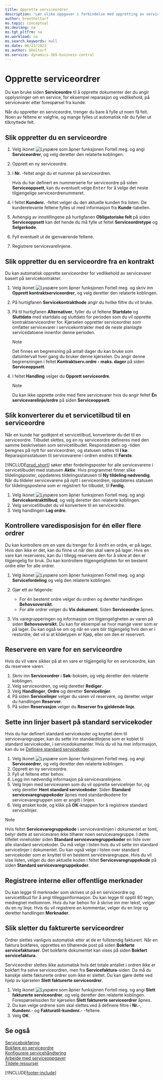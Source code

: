 ```yaml
---
title: Opprette serviceordrer
description: 'Lær ulike oppgaver i forbindelse med oppretting av serviceordrer i Business Central, for eksempel oppretting av en ny serviceordre eller ordre basert på en servicekontrakt.'
author: brentholtorf
ms.topic: conceptual
ms.devlang: na
ms.tgt_pltfrm: na
ms.workload: na
ms.search.keywords: null
ms.date: 06/23/2021
ms.author: bholtorf
ms.service: dynamics-365-business-central
---
```

# Opprette serviceordrer
Du kan bruke siden **Serviceordre** til å opprette dokumenter der du angir opplysninger om en service, for eksempel reparasjon og vedlikehold, på servicevarer etter forespørsel fra kunde.  

Når du oppretter en serviceordre, trenger du bare å fylle ut noen få felt. Noen av feltene er valgfrie, og mange fylles ut automatisk når du fyller ut tilknyttede felt.  

## Slik oppretter du en serviceordre    
1. Velg ikonet ![Lyspære som åpner funksjonen Fortell meg.](media/ui-search/search_small.png "Fortell hva du vil gjøre") og angi **Serviceordrer**, og velg deretter den relaterte koblingen.  
2. Opprett en ny serviceordre.  
3. I **Nr.** -feltet angir du et nummer på serviceordren.  

     Hvis du har definert en nummerserie for serviceordre på siden **Serviceoppsett**, kan du eventuelt velge <kbd>Enter</kbd> for å velge det neste tilgjengelige serviceordrenummeret.  

4. I feltet **Kundenr.** -feltet velger du den aktuelle kunden fra listen. De kunderelevante feltene fylles ut med informasjon fra **Kunde**-tabellen.  

5. Avhengig av innstillingene på hurtigfanen **Obligatoriske felt** på siden **Serviceoppsett** kan det hende du må fylle ut feltet **Serviceordretype** og **Selgerkode**.  
6. Fyll eventuelt ut de gjenværende feltene.  
7. Registrere servicevarelinjene.  

## Slik oppretter du en serviceordre fra en kontrakt  
Du kan automatisk opprette serviceordrer for vedlikehold av servicevarer basert på servicekontrakter.  

1. Velg ikonet ![Lyspære som åpner funksjonen Fortell meg.](media/ui-search/search_small.png "Fortell hva du vil gjøre") og skriv inn **Opprett kontraktserviceordrer**, og velg deretter den relaterte koblingen.  
2. På hurtigfanen **Servicekontrakthode** angir du hvilke filtre du vil bruke.  
3. På til hurtigfanen **Alternativer**, fyller du ut feltene **Startdato** og **Sluttdato** med startdato og sluttdato for perioden som du vil opprette kontraktserviceordrer for. Kjørselen oppretter serviceordrer som omfatter servicevarer i servicekontrakter med de neste planlagte servicedatoene innenfor denne perioden.  

    > [!NOTE]  
    >  Det finnes en begrensning på antall dager du kan bruke som datointervall hver gang du bruker denne kjørselen. Du angir denne begrensningen i feltet **Kontraktserv.ordre - maks. dager** på siden **Serviceoppsett**.  

4. I feltet **Handling** velger du **Opprett serviceordre**.  
    > [!NOTE]  
    >  Du kan ikke opprette ordre med flere servicevarer hvis du angir feltet **Én servicevarelinje/ordre** på siden **Serviceoppsett**. 

## Slik konverterer du et servicetilbud til en serviceordre
Når en kunde har godkjent et servicetilbud, konverterer du det til en serviceordre. Tilbudet slettes, og en ny serviceordre defineres med den samme beskrivelsen som servicetilbudet. Responsdatoen og -tiden beregnes på nytt for serviceordren, og statusen settes til **I kø**. Reparasjonsstatusen til servicevarene i ordren endres til **Første**.  

[!INCLUDE[prod_short](includes/prod_short.md)] søker etter fordelingsposter for alle servicevarene i servicetilbudet med statusen **Aktiv**. Hvis programmet finner slike tildelingsposter, oppdateres tildelingsstatusen til **Ny tildeling nødvendig**. Når du tildeler servicevarene på nytt i serviceordren, oppdateres statusen for tildelingspostene som er registrert for tilbudet, til **Ferdig.**   

1. Velg ikonet ![Lyspære som åpner funksjonen Fortell meg.](media/ui-search/search_small.png "Fortell hva du vil gjøre") og angi **Servicekontrakttilbud**, og velg deretter den relaterte koblingen.  
2. Velg servicetilbudet du vil konvertere til en serviceordre.  
3. Velg handlingen **Lag ordre**.  

## Kontrollere varedisposisjon for én eller flere ordrer  
Du kan kontrollere om en vare du trenger for å innfri en ordre, er på lager. Hvis den ikke er det, kan du finne ut når den skal være på lager. Hvis en vare kan reserveres, kan du i tillegg reservere den for å sikre at den er tilgjengelig for bruk. Du kan kontrollere tilgjengeligheten for en bestemt ordre eller for alle ordrer.  

1.  Velg ikonet ![Lyspære som åpner funksjonen Fortell meg.](media/ui-search/search_small.png "Fortell hva du vil gjøre") og angi **Servicefordeling** og velg den relaterte koblingen.  
2. Gjør ett av følgende:  

    * For én bestemt ordre velger du ordren og deretter handlingen **Behovsoversikt**.  
    * For alle ordrer velger du **Vis dokument**. Siden **Serviceordre** åpnes.  

3. Vis varegrupperingen og informasjon om tilgjengeligheten av varen på siden **Behovsoversikt**. Du kan for eksempel se hvor mange varer som er på lager. Du kan også se om og når en vare blir tilgjengelig hvis den er i restordre, det vil si at kildetypen er Kjøp, eller om den er reservert.

## Reservere en vare for en serviceordre
Hvis du vil være sikker på at en vare er tilgjengelig for en serviceordre, kan du reservere varen.

1. Skriv inn **Serviceordrer** i **Søk**-boksen, og velg deretter den relaterte koblingen.  
2. Velg serviceordren, og velg deretter **Rediger**.  
3. Velg **Handlinger**, **Ordre** og deretter **Servicelinjer**.  
4. På siden **Servicelinjer** velger du varen vil reservere, og deretter velger du handlingen **Reserver**.  
5. På siden **Reservasjon** velger du **Reserver fra gjeldende linje**.

## Sette inn linjer basert på standard servicekoder  
Hvis du har definert standard servicekoder og knyttet dem til servicevaregrupper, kan du sette inn standardlinjene som er koblet til standard servicekoder, i servicedokumenter. Hvis du vil ha mer informasjon, kan du se [Definere standard servicekoder](service-how-setup-service-coding.md).   

1. Velg ikonet ![Lyspære som åpner funksjonen Fortell meg.](media/ui-search/search_small.png "Fortell hva du vil gjøre") og angi **Serviceordrer**, og velg deretter den relaterte koblingen.  
2. Opprett en ny serviceordre.  
3. Fyll ut feltene etter behov.  
4. Legg inn nødvendig informasjon på servicevarelinjene.  
5. Velg linjen med servicevaren som du vil opprette servicelinjer for, og velg deretter **Hent standard servicekoder**. Siden **Standard servicevaregruppekoder** åpnes med standardkodene for servicevaregruppen som er angitt i linjen.  
6. Velg ønsket kode, og klikk på **OK**-knappen for å registrere standard servicelinjer.  

> [!NOTE]  
>  Hvis feltet **Servicevaregruppekode** i servicevarelinjen i dokumentet er tomt, betyr dette at servicevaren ikke tilhører noen servicevaregruppe. I dette tilfellet inneholder siden **Standard servicevaregruppekoder** en liste over alle standard servicekoder. Du må velge i listen hvis du vil sette inn standard servicelinjer i dokumentet. Du kan også velge i listen over standard servicekoder som er knyttet til en bestemt servicevaregruppe. Hvis du vil vise listen, velger du den aktuelle koden i feltet **Servicevaregruppekode** på siden **Standard servicevaregruppekoder**.  

## Registrere interne eller offentlige merknader
Du kan legge til merknader som skrives ut på en serviceordre og servicetilbud for å angi tilleggsinformasjon. Du kan legge til opptil 80 tegn, medregnet mellomrom. Hvis du har behov for å skrive inn mer tekst, velger du en ny linje. Hvis du vil registrere en kommentar, velger du en linje og deretter handlingen **Merknader**.  

## Slik sletter du fakturerte serviceordrer  
Ordrer slettes vanligvis automatisk etter at de er fullstendig fakturert. Når en faktura bokføres, opprettes en tilhørende post på siden **Bokførte servicefakturaer**. Det bokførte dokumentet kan vises på siden **Bokført servicefaktura**.  

Serviceordrer slettes ikke automatisk hvis det totale antallet i ordren ikke er bokført fra selve serviceordren, men fra **Servicefaktura**-siden. Da må du kanskje slette fakturerte ordrer som ikke er slettet. Du kan gjøre dette ved hjelp av kjørselen **Slett fakturerte serviceordrer**.  

1. Velg ikonet ![Lyspære som åpner funksjonen Fortell meg.](media/ui-search/search_small.png "Fortell hva du vil gjøre") og angi **Slett fakturerte serviceordrer**, og velg deretter den relaterte koblingen. Forespørselssiden for kjørselen **Slett fakturerte serviceordrer** åpnes.  
2. Du kan velge ordrene som skal slettes ved å definere filtre i **Nr.**-, **Kundenr.**- og **Fakturatil-kundenr.**- -feltene.  
3. Velg **OK**.  


## Se også  
[Servicebokføring](service-service-posting.md)  
[Bokføre en serviceordre](service-how-to-post-service-orders.md)  
[Konfigurere servicehåndtering](service-setup-service.md)  
[Arbeide med serviceoppgaver](service-how-to-work-on-service-tasks.md)  
[Tildele ressurser](service-how-to-allocate-resources.md)  


[!INCLUDE[footer-include](includes/footer-banner.md)]
